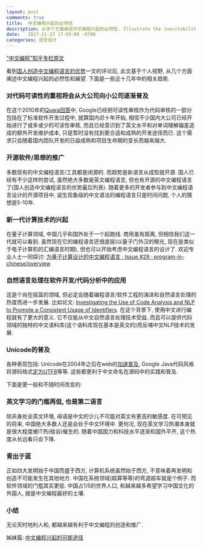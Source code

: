 ```yaml
---
layout: post
comments: true
title:  中文编程兴起的必然性
description: 从多个方面阐述中文编程兴起的必然性. Illustrate the inevitability of thriving of programming in Chinese.
date:   2017-11-23 17:05:00 -0700
categories: 语言设计
---
```


["中文编程"知乎专栏原文](https://zhuanlan.zhihu.com/p/31351284)

看到[国人创造中文编程语言的优势](https://zhuanlan.zhihu.com/p/31162122)一文的评论后, 此文基于个人视野, 从几个方面阐述中文编程兴起的必然性和展望. 下面是一些近十几年中的相关趋势.

### 对代码可读性的重视将会从大公司向小公司逐渐普及
在这个2010年的[Quara回答](https://www.quora.com/What-is-Googles-internal-code-review-policy-process)中, Google已经把可读性审核作为代码审核的一部分包括在了标准软件开发过程中, 就算国内迟十年开始, 相信不少国内大公司已经开始进行了或多或少的可读性审核, 而且已经意识到了英文水平和对单词理解偏差造成的额外开发维护成本, 只是暂时没有找到更合适和成熟的开发途径而已. 这个需求只会随着国内团队开发的日益成熟和项目生命期的变长而越来越大.
### 开源软件/思想的推广
多数现有的中文编程语言/工具都是闭源的. 而趋势是新语言从成型就开源. 国人已经有不少这样的尝试, 虽然绝大多数是英文编程语言, 但也有开源的中文编程语言了(国人创造中文编程语言的优势最后列表). 随着更多的开发者参与到中文编程语言设计的开源项目中, 诞生现象级的中文语法的编程语言只是时间问题, 个人的猜想是5-10年.
### 新一代计算技术的兴起
在量子计算领域, 中国几乎和国外处于一个起跑线. 商用虽有距离, 但相信我们这一代就可以看到. 虽然现在它的编程语言还很底层(以量子门外汉的眼光, 现在是类似于电子计算机的汇编语言时期), 但也可以开始考虑中文编程语言的设计了. 欢迎专业人士一同探讨: [为量子计算设计的中文编程语言 · Issue #29 · program-in-chinese/overview](https://github.com/program-in-chinese/overview/issues/29)
### 自然语言处理在软件开发/代码分析中的应用
这是个尚在摇篮的领域, 但必定会随着编程语言/软件工程的演进和自然语言处理的热度而进一步发展. 比如论文: [Investigating the Use of Code Analysis and NLP to Promote a Consistent Usage of Identifiers](http://www.inf.usi.ch/faculty/lanza/Downloads/Lin2017b.pdf). 在这个背景下, 使用中文进行编程就有了更大的意义. 它不仅能从中文自然语言处理技术受益, 而且可以提供代码领域的独特的中文语料库(这个语料库现在基本是英文的)而反哺中文NLP技术的发展.
### Unicode的普及
各种表现包括: Unicode在2004年之后在web的[加速普及](https://www.pixelstech.net/article/1328613574-Unicode-over-60-percent-of-the-web), Google Java代码风格将源码格式[定为UTF8](https://google.github.io/styleguide/javaguide.html#s2.2-file-encoding)等等. 这些都更利于中文命名在源码中的实践和普及.

下面是更一般和不随时间改变的:
### 英文学习的门槛再低, 也是第二语言
除非身处全英文环境, 母语是中文的少儿不可能对英文有更高的敏感度. 在可预见的将来, 中国绝大多数人还是会处于中文环境中. 更何况, 现在英文学习热潮本身就是很大程度被IT热(硅谷)催生的. 随着中国国力和科技水平逐渐和国外平齐, 这个热度从长远看只会下降.
### 青出于蓝
正如四大发明始于中国而盛于西方, 计算机系统虽然始于西方, 不意味着再发明和创造不可能发生在其他地方. 中国在系统领域(超算等等)的弯道超车就是个例子. 而软件领域的门槛其实更低. 中国占1/5的世界人口, 和越来越多希望学习中国文化的外国人, 就是中文编程最好的土壤.
### 小结
无论天时地利人和, 都越来越有利于中文编程的创造和推广.

姊妹篇: [中文编程兴起的可能途径](https://zhuanlan.zhihu.com/p/31466218)